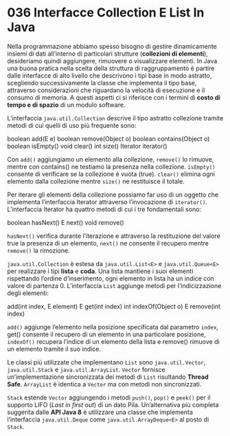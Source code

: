 # 036 Interfacce Collection E List In Java

Nella programmazione abbiamo spesso bisogno di gestire dinamicamente insiemi di dati all’interno di particolari strutture \(**collezioni di elementi**\), desideriamo quindi aggiungere, rimuovere o visualizzare elementi. In Java una buona pratica nella scelta della struttura di raggruppamento è partire dalle interfacce di alto livello che descrivono i tipi base in modo astratto, scegliendo successivamente la classe che implementa il tipo base, attraverso considerazioni che riguardano la velocità di esecuzione e il consumo di memoria. A questi aspetti ci si riferisce con i termini di **costo di tempo e di spazio** di un modulo software.

L’interfaccia `java.util.Collection` descrive il tipo astratto collezione tramite metodi di cui quelli di uso più frequente sono:

boolean add\(E e\) boolean remove\(Object o\) boolean contains\(Object o\) boolean isEmpty\(\) void clear\(\) int size\(\) Iterator iterator\(\)

Con `add()` aggiungiamo un elemento alla collezione, `remove()` lo rimuove, mentre con contains\(\) ne testiamo la presenza nella collezione. `isEmpty()` consente di verificare se la collezione è vuota \(true\). `clear()` elimina ogni elemento dalla collezione mentre `size()` ne restituisce il totale.

Per iterare gli elementi della collezione possiamo far uso di un oggetto che implementa l’interfaccia Iterator attraverso l’invocazione di `iterator()`. L’interfaccia Iterator ha quattro metodi di cui i tre fondamentali sono:

boolean hasNext\(\) E next\(\) void remove\(\)

`hasNext()` verifica durante l’iterazione e attraverso la restituzione del valore true la presenza di un elemento, `next()` ne consente il recupero mentre `remove()` la rimozione.

`java.util.Collection` è estesa da `java.util.List<E>` e `java.util.Queue<E>` per realizzare i tipi **lista** e **coda**. Una lista mantiene i suoi elementi rispettando l’ordine d’inserimento, ogni elemento in lista ha un indice con valore di partenza 0. L’interfaccia `List` aggiunge metodi per l’indicizzazione degli elementi:

add\(int index, E element\) E get\(int index\) int indexOf\(Object o\) E remove\(int index\)

`add()` aggiunge l’elemento nella posizione specificata dal parametro `index`, get\(\) consente il recupero di un elemento in una particolare posizione, `indexOf()` recupera l’indice di un elemento della lista e remove\(\) rimuove di un elemento tramite il suo indice.

Le classi più utilizzate che implementano `List` sono `java.util.Vector`, `java.util.Stack` e `java.util.ArrayList`. `Vector` fornisce un’implementazione sincronizzata dei metodi di `List` risultando **Thread Safe**. `ArrayList` è identica a `Vector` ma con metodi non sincronizzati.

`Stack` estende `Vector` aggiungendo i metodi `push()`, `pop()` e `peek()` per il supporto LIFO \(_Last in first out_\) di un dato Pila. Un’alternativa più completa suggerita dalle **API Java 8** è utilizzare una classe che implementa l’interfaccia `java.util.Deque` come `java.util.ArrayDeque<E>` al posto di `Stack`.

